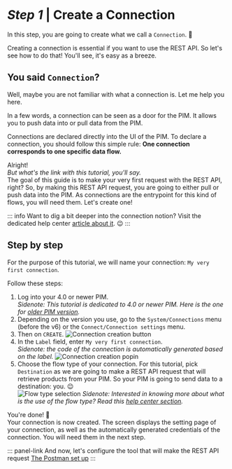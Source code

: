 # _Step 1_ | Create a Connection

In this step, you are going to create what we call a `Connection`. :rocket:

Creating a connection is essential if you want to use the REST API. So let's see how to do that! You'll see, it's easy as a breeze.

## You said `Connection`?

Well, maybe you are not familiar with what a connection is. Let me help you here.

In a few words, a connection can be seen as a door for the PIM. It allows you to push data into or pull data from the PIM. 

Connections are declared directly into the UI of the PIM. To declare a connection, you should follow this simple rule: **One connection corresponds to one specific data flow.**

Alright!  
_But what's the link with this tutorial, you'll say._  
The goal of this guide is to make your very first request with the REST API, right? So, by making this REST API request, you are going to either pull or push data into the PIM. As connections are the entrypoint for this kind of flows, you will need them. Let's create one!

::: info
Want to dig a bit deeper into the connection notion? Visit the dedicated help center [article about it](https://help.akeneo.com/articles/what-is-a-connection.html). :wink:
:::

## Step by step

For the purpose of this tutorial, we will name your connection: `My very first connection`.

Follow these steps:
1. Log into your 4.0 or newer PIM.  
_Sidenote: This tutorial is dedicated to 4.0 or newer PIM. Here is the one for [older PIM version](/getting-started/your-first-tutorial-old/welcome.html)._
1. Depending on the version you use, go to the `System/Connections` menu (before the v6) or the `Connect/Connection settings` menu.
1. Then on `CREATE`.
![Connection creation button](/img/getting-started/connection-creation-button.png)
1. In the `Label` field, enter `My very first connection`.  
_Sidenote: the code of the connection is automatically generated based on the label._
![Connection creation popin](/img/getting-started/connection-creation-popin.png)
1. Choose the flow type of your connection. For this tutorial, pick `Destination` as we are going to make a REST API request that will retrieve products from your PIM. So your PIM is going to send data to a destination: you. :wink:  
![Flow type selection](/img/getting-started/flow-type-selection.png)
_Sidenote: Interested in knowing more about what is the use of the flow type? Read this [help center section](https://help.akeneo.com/articles/manage-your-connections.html#choose-your-flow-type)._

You're done! :tada:  
Your connection is now created. The screen displays the setting page of your connection, as well as the automatically generated credentials of the connection. You will need them in the next step.

::: panel-link And now, let's configure the tool that will make the REST API request [The Postman set up](/getting-started/your-first-tutorial-4x/step-2.html)
:::
